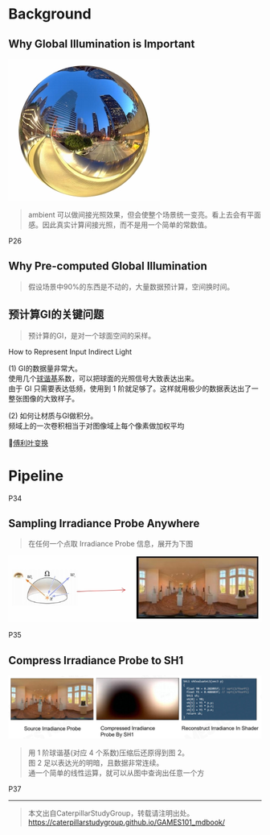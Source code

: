 # Background

## Why Global Illumination is Important

![](../assets/69-28-3.png)   

> ambient 可以做间接光照效果，但会使整个场景统一变亮。看上去会有平面感。因此真实计算间接光照，而不是用一个简单的常数值。  

P26    
## Why Pre-computed Global Illumination    

> 假设场景中90%的东西是不动的，大量数据预计算，空间换时间。    

## 预计算GI的关键问题
  
> 预计算的GI，是对一个球面空间的采样。   

How to Represent Input Indirect Light
   
(1) GI的数据量非常大。     
使用几个[球谐基](https://caterpillarstudygroup.github.io/mathematics_basic_for_ML/Geometry/SphericalHarmonics.html)系数，可以把球面的光照信号大致表达出来。   
由于 GI 只需要表达低频，使用到 1 阶就足够了。这样就用极少的数据表达出了一整张图像的大致样子。    

(2) 如何让材质与GI做积分。   
频域上的一次卷积相当于对图像域上每个像素做加权平均    

&#x1F50E;[傅利叶变换](../Rasterization/TimeVsFrequency.md)

# Pipeline

P34   
## Sampling Irradiance Probe Anywhere

> 在任何一个点取 Irradiance Probe 信息，展开为下图    

![](../assets/69-34-1.png)  

P35   
## Compress Irradiance Probe to SH1

![](../assets/69-35.png)      

> 用 1 阶球谐基(对应 4 个系数)压缩后还原得到图 2。     
图 2 足以表达光的明暗，且数据非常连续。    
通一个简单的线性运算，就可以从图中查询出任意一个方     

P37   


---------------------------------------

> 本文出自CaterpillarStudyGroup，转载请注明出处。  
> https://caterpillarstudygroup.github.io/GAMES101_mdbook/